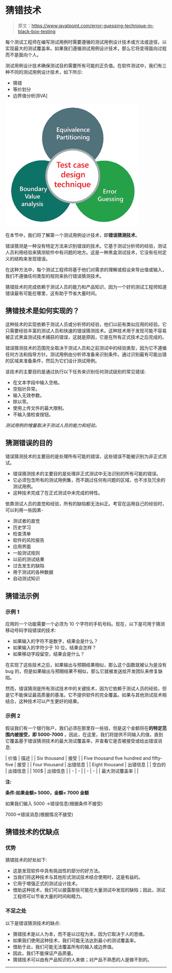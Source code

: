# 猜错技术

> 原文：<https://www.javatpoint.com/error-guessing-technique-in-black-box-testing>

每个测试工程师在编写测试用例时需要遵循的测试用例设计技术或方法或途径，以实现最大的测试覆盖率。如果我们遵循测试用例设计技术，那么它将变得面向过程而不是面向个人。

测试用例设计技术确保测试目的需要所有可能的正负值。在软件测试中，我们有三种不同的测试用例设计技术，如下所示:

*   猜错
*   等价划分
*   边界值分析[BVA]

![Error Guessing Technique](img/4e7af3cc42e76bd7091340a03932de0b.png)

在本节中，我们将了解第一个测试用例设计技术，即**错误猜测技术**。

错误猜测是一种没有特定方法来识别错误的技术。它基于测试分析师的经验，测试人员利用经验来猜测软件中有问题的地方。这是一种黑盒测试技术，它没有任何定义的结构来发现错误。

在这种方法中，每个测试工程师将基于他们对需求的理解或假设来导出值或输入，我们不遵循任何类型的规则来执行错误猜测技术。

猜错技术的完成依赖于测试人员的能力和产品知识，因为一个好的测试工程师知道错误最有可能在哪里，这有助于节省大量时间。

## 猜错技术是如何实现的？

这种技术的实现依赖于测试人员或分析师的经验，他们以前有类似应用的经验。它只需要经验丰富的测试人员和快速的错误猜测技术。这种技术用于发现可能不容易被正式黑盒测试技术捕获的错误，这就是原因，它是在所有正式技术之后完成的。

错误猜测技术的范围完全取决于测试人员和之前测试中的经验类型，因为它不遵循任何方法和指导方针。测试用例由分析师准备来识别条件。通过识别最有可能出错的区域来准备条件，然后为它们设计测试用例。

该技术的主要目的是通过执行以下任务来识别任何测试级别的常见错误:

*   在文本字段中输入空格。
*   空指针异常。
*   输入无效参数。
*   除以零。
*   使用上传文件的最大限制。
*   不输入值检查按钮。

*测试用例的增量取决于测试人员的能力和经验。*

## 猜测错误的目的

错误猜测技术的主要目的是处理所有可能的错误，这些错误不能被识别为非正式测试。

*   错误猜测技术的主要目的是处理非正式测试中无法识别的所有可能的错误。
*   它必须包含所有的测试用例集，而不跳过任何有问题的区域，也不涉及冗余的测试用例。
*   这种技术完成了在正式测试中未完成的特性。

依靠测试人员的直觉和经验，所有的缺陷都无法纠正。考官在运用自己的经验时，可以利用一些因素-

*   测试者的直觉
*   历史学习
*   检查清单
*   软件的风险报告
*   应用界面
*   一般测试规则
*   以前的测试结果
*   过去发生的缺陷
*   用于测试的各种数据
*   自动测试知识

## 猜错法示例

### 示例 1

应用的一个功能需要一个必须为 10 个字符的手机号码。现在，以下是可用于猜测移动号码字段错误的技术:

*   如果输入的字符不是数字，结果会是什么？
*   如果输入的字符少于 10 位，结果会怎样？
*   如果移动字段留空，结果会是什么？

在实现了这些技术之后，如果输出与预期结果相似，那么这个函数就被认为是没有 bug 的，但是如果输出与预期结果不相似，那么它就被发送给开发团队来修复缺陷。

然而，错误猜测是所有测试技术中的关键技术，因为它依赖于测试人员的经验，但是它不能保证最高质量的基准。它不提供软件的完全覆盖。如果与其他测试技术相结合，这种技术可以产生更好的结果。

### 示例 2

假设我们有一个银行账户，我们必须在那里存一些钱，但是这个金额将在**的特定范围内被接受，即 5000-7000** 。因此，在这里，我们将提供不同输入的值，直到它覆盖基于错误猜测技术的最大测试覆盖率，并查看它是否被接受或给出错误消息:

| 价值 | 描述 |
| Six thousand | 接受 |
| Five thousand five hundred and fifty-five | 接受 |
| Four thousand | 出错信息 |
| Eight thousand | 出错信息 |
| 空白的 | 出错信息 |
| 100$ | 出错信息 |
| - | - |
| - | - |
| 最大测试覆盖率 |  |

**注:**

**条件:如果金额> 5000，金额< 7000 金额**

如果我们输入 5000 →错误信息(根据条件不接受)

7000→错误消息(根据情况不接受)

## 猜错技术的优缺点

### 优势

猜错技术的好处如下:

*   这是发现软件中具有挑战性的部分的好方法。
*   当我们将这种技术与其他形式测试技术结合使用时，这是有益的。
*   它用于增强正式的测试设计技术。
*   借助这种技术，我们可以披露那些可能在大量测试中发现的缺陷；因此，测试工程师可以节省大量的时间和精力。

### 不足之处

以下是错误猜测技术的缺点:

*   猜错技术是以人为本，而不是以过程为本，因为它取决于人的思维。
*   如果我们使用这种技术，我们可能无法达到最小的测试覆盖率。
*   借助于此，我们可能无法覆盖所有的输入或边界值。
*   因此，我们不能保证产品质量。
*   猜错技术可以由有产品知识的人来做；对产品不熟悉的人是做不到的。

* * *